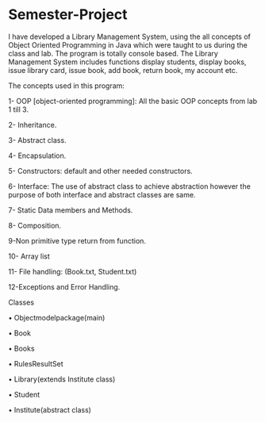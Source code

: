 # Semester-Project
I have developed a Library Management System, using the all concepts of Object Oriented Programming in Java which were taught to us during the class and lab. The program is totally console based. The Library Management System includes functions display students, display books, issue library card, issue book, add book, return book, my account etc.

The concepts used in this program:

1- OOP [object-oriented programming]: All the basic OOP concepts from lab 1 till 3.

2- Inheritance.

3- Abstract class.

4- Encapsulation.

5- Constructors: default and other needed constructors.

6- Interface: The use of abstract class to achieve abstraction however the purpose of both interface and abstract classes are same.

7- Static Data members and Methods.

8- Composition.

9-Non primitive type return from function.

10- Array list 

11- File handling: (Book.txt, Student.txt)

12-Exceptions and Error Handling.


Classes

•	Objectmodelpackage(main)

•	Book

•	Books

•	RulesResultSet

•	Library(extends Institute class)

•	Student

•	Institute(abstract class)

